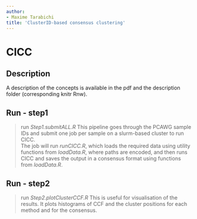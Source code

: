 ```yaml
---
author:
- Maxime Tarabichi
title: 'ClusterID-based consensus clustering'
---
```

# CICC
## Description
A description of the concepts is available in the pdf and the description folder (corresponding knitr Rnw).
## Run - step1
>run _Step1.submitALL.R_
This pipeline goes through the PCAWG sample IDs and submit one job per sample on a slurm-based cluster to run CICC.  
The job will run _runCICC.R_, which loads the required data using utility functions from _loadData.R_, where paths are encoded, and then runs CICC and saves the output in a consensus format using functions from _loadData.R_.
## Run - step2
>run _Step2.plotClusterCCF.R_
This is useful for visualisation of the results. It plots histograms of CCF and the cluster positions for each method and for the consensus.
